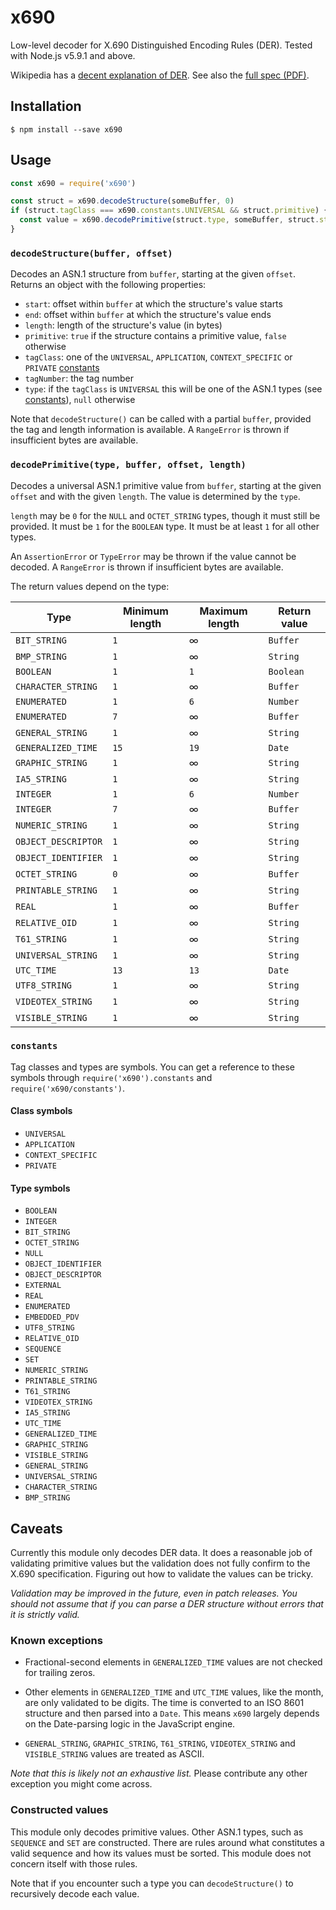 # x690

Low-level decoder for X.690 Distinguished Encoding Rules (DER). Tested with
Node.js v5.9.1 and above.

Wikipedia has a [decent explanation of
DER](https://en.wikipedia.org/wiki/X.690#DER_encoding). See also the [full spec
(PDF)](https://www.itu.int/rec/dologin_pub.asp?lang=e&id=T-REC-X.690-201508-I!!PDF-E&type=items).

## Installation

```console
$ npm install --save x690
```

## Usage

```js
const x690 = require('x690')

const struct = x690.decodeStructure(someBuffer, 0)
if (struct.tagClass === x690.constants.UNIVERSAL && struct.primitive) {
  const value = x690.decodePrimitive(struct.type, someBuffer, struct.start, struct.length)
}
```

### `decodeStructure(buffer, offset)`

Decodes an ASN.1 structure from `buffer`, starting at the given `offset`.
Returns an object with the following properties:

* `start`: offset within `buffer` at which the structure's value starts
* `end`: offset within `buffer` at which the structure's value ends
* `length`: length of the structure's value (in bytes)
* `primitive`: `true` if the structure contains a primitive value, `false`
otherwise
* `tagClass`: one of the `UNIVERSAL`, `APPLICATION`, `CONTEXT_SPECIFIC` or
`PRIVATE` [constants](#constants)
* `tagNumber`: the tag number
* `type`: if the `tagClass` is `UNIVERSAL` this will be one of the ASN.1 types
(see [constants](#constants)), `null` otherwise

Note that `decodeStructure()` can be called with a partial `buffer`, provided
the tag and length information is available. A `RangeError` is thrown if
insufficient bytes are available.

### `decodePrimitive(type, buffer, offset, length)`

Decodes a universal ASN.1 primitive value from `buffer`, starting at the given
`offset` and with the given `length`. The value is determined by the `type`.

`length` may be `0` for the `NULL` and `OCTET_STRING` types, though it must
still be provided. It must be `1` for the `BOOLEAN` type. It must be at least
`1` for all other types.

An `AssertionError` or `TypeError` may be thrown if the value cannot be decoded.
A `RangeError` is thrown if insufficient bytes are available.

The return values depend on the type:

Type|Minimum length|Maximum length|Return value
---|---|---|---
`BIT_STRING`|`1`|∞|`Buffer`
`BMP_STRING`|`1`|∞|`String`
`BOOLEAN`|`1`|`1`|`Boolean`
`CHARACTER_STRING`|`1`|∞|`Buffer`
`ENUMERATED`|`1`|`6`|`Number`
`ENUMERATED`|`7`|∞|`Buffer`
`GENERAL_STRING`|`1`|∞|`String`
`GENERALIZED_TIME`|`15`|`19`|`Date`
`GRAPHIC_STRING`|`1`|∞|`String`
`IA5_STRING`|`1`|∞|`String`
`INTEGER`|`1`|`6`|`Number`
`INTEGER`|`7`|∞|`Buffer`
`NUMERIC_STRING`|`1`|∞|`String`
`OBJECT_DESCRIPTOR`|`1`|∞|`String`
`OBJECT_IDENTIFIER`|`1`|∞|`String`
`OCTET_STRING`|`0`|∞|`Buffer`
`PRINTABLE_STRING`|`1`|∞|`String`
`REAL`|`1`|∞|`Buffer`
`RELATIVE_OID`|`1`|∞|`String`
`T61_STRING`|`1`|∞|`String`
`UNIVERSAL_STRING`|`1`|∞|`String`
`UTC_TIME`|`13`|`13`|`Date`
`UTF8_STRING`|`1`|∞|`String`
`VIDEOTEX_STRING`|`1`|∞|`String`
`VISIBLE_STRING`|`1`|∞|`String`

### `constants`

Tag classes and types are symbols. You can get a reference to these symbols
through `require('x690').constants` and `require('x690/constants')`.

#### Class symbols

* `UNIVERSAL`
* `APPLICATION`
* `CONTEXT_SPECIFIC`
* `PRIVATE`

#### Type symbols

* `BOOLEAN`
* `INTEGER`
* `BIT_STRING`
* `OCTET_STRING`
* `NULL`
* `OBJECT_IDENTIFIER`
* `OBJECT_DESCRIPTOR`
* `EXTERNAL`
* `REAL`
* `ENUMERATED`
* `EMBEDDED_PDV`
* `UTF8_STRING`
* `RELATIVE_OID`
* `SEQUENCE`
* `SET`
* `NUMERIC_STRING`
* `PRINTABLE_STRING`
* `T61_STRING`
* `VIDEOTEX_STRING`
* `IA5_STRING`
* `UTC_TIME`
* `GENERALIZED_TIME`
* `GRAPHIC_STRING`
* `VISIBLE_STRING`
* `GENERAL_STRING`
* `UNIVERSAL_STRING`
* `CHARACTER_STRING`
* `BMP_STRING`

## Caveats

Currently this module only decodes DER data. It does a reasonable job of
validating primitive values but the validation does not fully confirm to the
X.690 specification. Figuring out how to validate the values can be tricky.

*Validation may be improved in the future, even in patch releases. You should
not assume that if you can parse a DER structure without errors that it is
strictly valid.*

### Known exceptions

* Fractional-second elements in `GENERALIZED_TIME` values are not checked for
trailing zeros.

* Other elements in `GENERALIZED_TIME` and `UTC_TIME` values, like the month,
are only validated to be digits. The time is converted to an ISO 8601 structure
and then parsed into a `Date`. This means `x690` largely depends on the
Date-parsing logic in the JavaScript engine.

* `GENERAL_STRING`, `GRAPHIC_STRING`, `T61_STRING`, `VIDEOTEX_STRING` and
`VISIBLE_STRING` values are treated as ASCII.

*Note that this is likely not an exhaustive list.* Please contribute any other
exception you might come across.

### Constructed values

This module only decodes primitive values. Other ASN.1 types, such as `SEQUENCE`
and `SET` are constructed. There are rules around what constitutes a valid
sequence and how its values must be sorted. This module does not concern itself
with those rules.

Note that if you encounter such a type you can `decodeStructure()` to
recursively decode each value.
